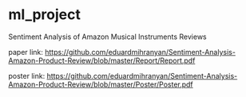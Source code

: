 # ml_project
Sentiment Analysis of Amazon Musical Instruments Reviews 

paper link:
https://github.com/eduardmihranyan/Sentiment-Analysis-Amazon-Product-Review/blob/master/Report/Report.pdf

poster link:
https://github.com/eduardmihranyan/Sentiment-Analysis-Amazon-Product-Review/blob/master/Poster/Poster.pdf


